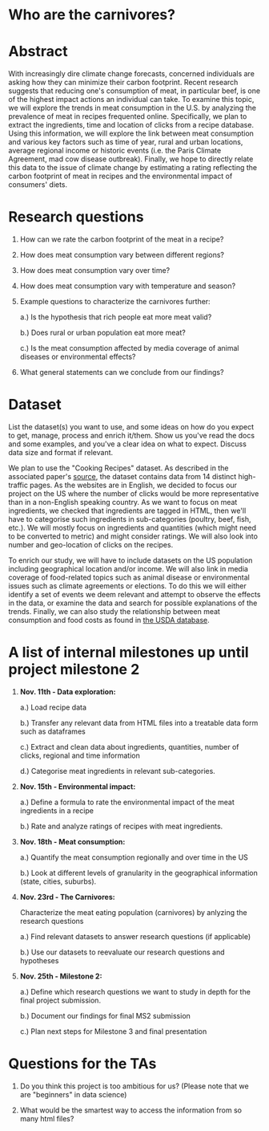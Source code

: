 # Who are the carnivores?

# Abstract

With increasingly dire climate change forecasts, concerned individuals are asking how they can minimize their carbon footprint. Recent research suggests that reducing one's consumption of meat, in particular beef, is one of the highest impact actions an individual can take. To examine this topic, we will explore the trends in meat consumption in the U.S. by analyzing the prevalence of meat in recipes frequented online. Specifically, we plan to extract the ingredients, time and location of clicks from a recipe database. Using this information, we will explore the link between meat consumption and various key factors such as time of year, rural and urban locations, average regional income or historic events (i.e. the Paris Climate Agreement, mad cow disease outbreak). Finally, we hope to directly relate this data to the issue of climate change by estimating a rating reflecting the carbon footprint of meat in recipes and the environmental impact of consumers' diets. 


# Research questions

1. How can we rate the carbon footprint of the meat in a recipe?

2. How does meat consumption vary between different regions?

3. How does meat consumption vary over time?

4. How does meat consumption vary with temperature and season?

5. Example questions to characterize the carnivores further:

    a.) Is the hypothesis that rich people eat more meat valid?
    
    b.) Does rural or urban population eat more meat?
    
    c.) Is the meat consumption affected by media coverage of animal diseases or environmental effects?

6. What general statements can we conclude from our findings?


# Dataset
List the dataset(s) you want to use, and some ideas on how do you expect to get, manage, process and enrich it/them. Show us you've read the docs and some examples, and you've a clear idea on what to expect. Discuss data size and format if relevant.

We plan to use the "Cooking Recipes" dataset. As described in the associated paper's [source](http://infolab.stanford.edu/~west1/from-cookies-to-cooks/), the dataset contains data from 14 distinct high-traffic pages. As the websites are in English, we decided to focus our project on the US where the number of clicks would be more representative than in a non-English speaking country. 
As we want to focus on meat ingredients, we checked that ingredients are tagged in HTML, then we'll have to categorise such ingredients in sub-categories (poultry, beef, fish, etc.). We will mostly focus on ingredients and quantities (which might need to be converted to metric) and might consider ratings. We will also look into number and geo-location of clicks on the recipes. 

To enrich our study, we will have to include datasets on the US population including geographical location and/or income. We will also link in media coverage of food-related topics such as animal disease or environmental issues such as climate agreements or elections. To do this we will either identify a set of events we deem relevant and attempt to observe the effects in the data, or examine the data and search for possible explanations of the trends. Finally, we can also study the relationship between meat consumption and food costs as found in [the USDA database](https://www.ers.usda.gov/data-products/fruit-and-vegetable-prices/fruit-and-vegetable-prices/#Vegetables). 

# A list of internal milestones up until project milestone 2

1. **Nov. 11th - Data exploration:**

    a.) Load recipe data
    
    b.) Transfer any relevant data from HTML files into a treatable data form such as dataframes
    
    c.) Extract and clean data about ingredients, quantities, number of clicks, regional and time information
   
    d.) Categorise meat ingredients in relevant sub-categories. 

2. **Nov. 15th - Environmental impact:**

    a.) Define a formula to rate the environmental impact of the meat ingredients in a recipe
  
    b.) Rate and analyze ratings of recipes with meat ingredients.

3. **Nov. 18th - Meat consumption:**

    a.) Quantify the meat consumption regionally and over time in the US
    
    b.) Look at different levels of granularity in the geographical information (state, cities, suburbs).

4. **Nov. 23rd - The Carnivores:**

    Characterize the meat eating population (carnivores) by anlyzing the research questions
    
    a.) Find relevant datasets to answer research questions (if applicable)
    
    b.) Use our datasets to reevaluate our research questions and hypotheses
    
5. **Nov. 25th - Milestone 2:**

    a.) Define which research questions we want to study in depth for the final project submission.
    
    b.) Document our findings for final MS2 submission 
    
    c.) Plan next steps for Milestone 3 and final presentation

# Questions for the TAs

1. Do you think this project is too ambitious for us? (Please note that we are "beginners" in data science)

2. What would be the smartest way to access the information from so many html files?
